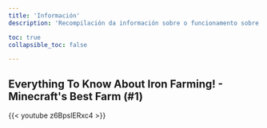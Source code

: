 ```yaml
---
title: 'Información'
description: 'Recompilación da información sobre o funcionamento sobre este tipo de granxas'

toc: true
collapsible_toc: false

---
```


## Everything To Know About Iron Farming! - Minecraft's Best Farm (#1)

{{< youtube z6BpslERxc4 >}}
